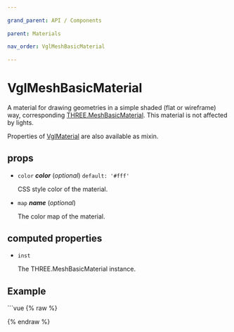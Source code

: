 ```yaml
---
          
grand_parent: API / Components
          
parent: Materials
          
nav_order: VglMeshBasicMaterial
          
---
```

# VglMeshBasicMaterial 

A material for drawing geometries in a simple shaded (flat or wireframe) way,
corresponding [THREE.MeshBasicMaterial](https://threejs.org/docs/index.html#api/materials/MeshBasicMaterial).
This material is not affected by lights.

Properties of [VglMaterial](vgl-material) are also available as mixin. 

## props 

- `color` ***color*** (*optional*) `default: '#fff'` 

  CSS style color of the material. 

- `map` ***name*** (*optional*) 

  The color map of the material. 

## computed properties 

- `inst` 

  The THREE.MeshBasicMaterial instance. 


## Example
              
<div class="code-example"><div class="max-width-1-2">
                <vgl-mesh-basic-material-example class="aspect-1618-1000"></vgl-mesh-basic-material-example>
              
</div></div>
```vue
{% raw %}<template>
  <div>
    <vgl-renderer
      antialias
      camera="camera"
      scene="scene"
    >
      <vgl-scene name="scene">
        <vgl-torus-knot-geometry name="geo" />
        <vgl-mesh-basic-material
          name="mat"
          :color="`rgb(${r}, ${g}, ${b})`"
        />
        <vgl-mesh
          geometry="geo"
          material="mat"
        />
      </vgl-scene>
      <vgl-perspective-camera
        orbit-position="5 1 0.5"
        name="camera"
      />
    </vgl-renderer>

    <aside class="control-panel">
      <section>
        <h3>Color</h3>
        <label>R<input
          v-model="r"
          type="range"
          max="255"
        ></label>
        <label>G<input
          v-model="g"
          type="range"
          max="255"
        ></label>
        <label>B<input
          v-model="b"
          type="range"
          max="255"
        ></label>
      </section>
    </aside>
  </div>
</template>

<script>
export default {
  data: () => ({
    r: 255,
    g: 255,
    b: 255,
  }),
};
</script>
{% endraw %}
```